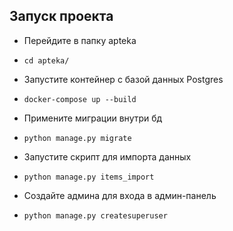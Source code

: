 ## Запуск проекта 
- Перейдите в папку apteka
-     cd apteka/
- Запустите контейнер с базой данных Postgres
-     docker-compose up --build
- Примените миграции внутри бд
-     python manage.py migrate
- Запустите скрипт для импорта данных
-     python manage.py items_import
- Создайте админа для входа в админ-панель
-     python manage.py createsuperuser